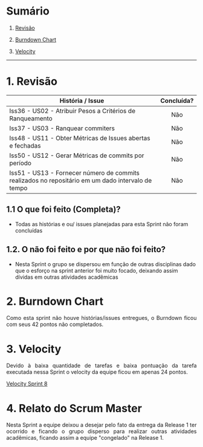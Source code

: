 # Sumário

1. [Revisão](#1-revisão)

<!-- 2. [Retrospectiva](#2-retrospectiva) -->

2. [Burndown Chart](#3-burndown-chart)

3. [Velocity](#4-velocity)

---

# 1. Revisão

| História / Issue | Concluída? |
| -------- | :----: |
| Iss36 - US02 - Atribuir Pesos a Critérios de Ranqueamento | Não |
| Iss37 - US03 - Ranquear commiters | Não |
| Iss48 - US11 - Obter Métricas de Issues abertas e fechadas | Não |
| Iss50 - US12 - Gerar Métricas de commits por período | Não |
| Iss51 - US13 - Fornecer número de commits realizados no repositário em um dado intervalo de tempo | Não |

## 1.1 O que foi feito (Completa)?
 * Todas as histórias e ou/ issues planejadas para esta Sprint não foram concluídas

## 1.2. O não foi feito e por que não foi feito?
 * Nesta Sprint o grupo se dispersou em função de outras disciplinas dado que o esforço na sprint anterior foi muito focado, deixando assim dívidas em outras atividades acadêmicas 

<!-- # 2. Retrospectiva

## 2.1. O que deu certo?  

### Pessoas
* 

### Processos
* 

### Ferramentas
* 

## 2.2. O que deu errado? 

### Pessoas
* 

### Processos
* 

### Ferramentas
* 

## 2.3. Como melhorar?
*   -->

# 2. Burndown Chart
<!-- ![Sprint 07 - Burndown](https://i.imgur.com/) -->

<p align = "justify">Como esta sprint não houve histórias/issues entregues, o Burndown ficou com seus 42 pontos não completados.</p>



# 3. Velocity
<p align = "justify">Devido à baixa quantidade de tarefas e baixa pontuação da tarefa executada nessa Sprint o velocity da equipe ficou em apenas 24 pontos.

[Velocity Sprint 8](https://github.com/fga-gpp-mds/2018.1-Cardinals#reports?report=velocity&milestones:not=3330006)

</p>

# 4. Relato do Scrum Master
<p align = "justify">Nesta Sprint a equipe deixou a desejar pelo fato da entrega da Release 1 ter ocorrido e ficando o grupo disperso para realizar outras atividades acadêmicas, ficando assim a equipe "congelado" na Release 1.</p>

